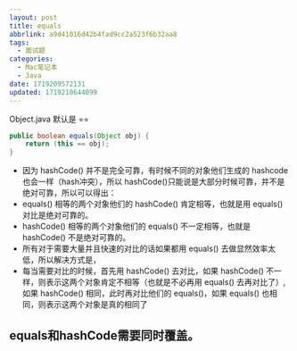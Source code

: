 ```yaml
---
layout: post
title: equals
abbrlink: a9d41016d42b4fad9cc2a523f6b32aa8
tags:
  - 面试题
categories:
  - Mac笔记本
  - Java
date: 1719209572131
updated: 1719210644099
---
```


Object.java 默认是 ==

```java
public boolean equals(Object obj) {
	return (this == obj);
}
```

- 因为 hashCode() 并不是完全可靠，有时候不同的对象他们生成的 hashcode 也会一样（hash冲突），所以 hashCode()只能说是大部分时候可靠，并不是绝对可靠，所以可以得出：
- equals() 相等的两个对象他们的 hashCode() 肯定相等，也就是用 equals() 对比是绝对可靠的。
- hashCode() 相等的两个对象他们的 equals() 不一定相等，也就是 hashCode() 不是绝对可靠的。
- 所有对于需要大量并且快速的对比的话如果都用 equals() 去做显然效率太低，所以解决方式是，
- 每当需要对比的时候，首先用 hashCode() 去对比，如果 hashCode() 不一样，则表示这两个对象肯定不相等（也就是不必再用 equals() 去再对比了）,如果 hashCode() 相同，此时再对比他们的 equals()，如果 equals() 也相同，则表示这两个对象是真的相同了

## equals和hashCode需要同时覆盖。
